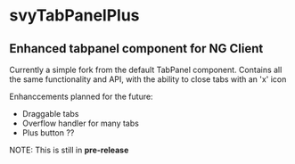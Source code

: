 # svyTabPanelPlus
Enhanced tabpanel component for NG Client
---
Currently a simple fork from the default TabPanel component.
Contains all the same functionality and API, with the ability to close tabs with an 'x' icon

Enhanccements planned for the future:
* Draggable tabs
* Overflow handler for many tabs
* Plus button ??

NOTE: This is still in **pre-release**
